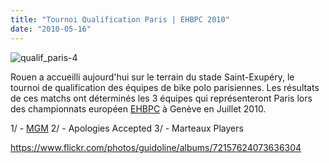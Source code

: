 ```yaml
---
title: "Tournoi Qualification Paris | EHBPC 2010"
date: "2010-05-16"
---
```


![](images/qualif_paris-4.jpg "qualif_paris-4")

Rouen a accueilli aujourd'hui sur le terrain du stade Saint-Exupéry, le tournoi de qualification des équipes de bike polo parisiennes. Les résultats de ces matchs ont déterminés les 3 équipes qui représenteront Paris lors des championnats européen [EHBPC](http://www.ehbpc.org/) à Genève en Juillet 2010.

1/ - [MGM](http://mgmlions.wordpress.com/) 2/ - Apologies Accepted 3/ - Marteaux Players

<https://www.flickr.com/photos/guidoline/albums/72157624073636304>
